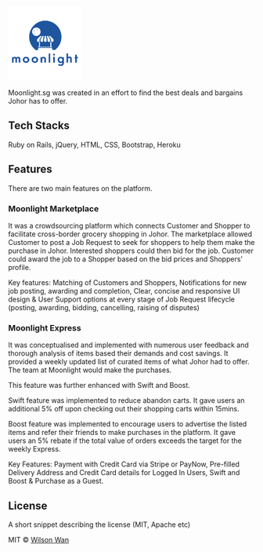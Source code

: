 <img src="https://github.com/wholesomewilson/moonlightsg/blob/master/app/assets/images/moonlight.png" width="150">

Moonlight.sg was created in an effort to find the best deals and bargains Johor has to offer.

## Tech Stacks
Ruby on Rails, jQuery, HTML, CSS, Bootstrap, Heroku

## Features

There are two main features on the platform.

### Moonlight Marketplace

It was a crowdsourcing platform which connects Customer and Shopper to facilitate cross-border grocery shopping in Johor. The marketplace allowed Customer to post a Job Request to seek for shoppers to help them make the purchase in Johor. Interested shoppers could then bid for the job. Customer could award the job to a Shopper based on the bid prices and Shoppers' profile.

Key features: Matching of Customers and Shoppers, Notifications for new job posting, awarding and completion, Clear, concise and responsive UI design & User Support options at every stage of Job Request lifecycle (posting, awarding, bidding, cancelling, raising of disputes)

### Moonlight Express

It was conceptualised and implemented with numerous user feedback and thorough analysis of items based their demands and cost savings. It provided a weekly updated list of curated items of what Johor had to offer. The team at Moonlight would make the purchases.

This feature was further enhanced with Swift and Boost.

Swift feature was implemented to reduce abandon carts. It gave users an additional 5% off upon checking out their shopping carts within 15mins.

Boost feature was implemented to encourage users to advertise the listed items and refer their friends to make purchases in the platform. It gave users an 5% rebate if the total value of orders exceeds the target for the weekly Express.

Key Features: Payment with Credit Card via Stripe or PayNow, Pre-filled Delivery Address and Credit Card details for Logged In Users, Swift and Boost & Purchase as a Guest.

## License
A short snippet describing the license (MIT, Apache etc)

MIT © [Wilson Wan]()
